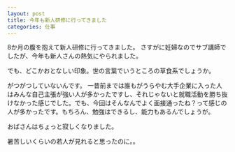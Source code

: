 ```yaml
---
layout: post
title: 今年も新人研修に行ってきました
categories: 仕事
---
```


8か月の腹を抱えて新人研修に行ってきました。
さすがに妊婦なのでサブ講師でしたが、今年も新人さんの熱気にやられました。

でも、どこかおとなしい印象。世の言葉でいうところの草食系でしょうか。

がつがつしていないんです。
一昔前までは誰もがうらやむ大手企業に入った人はみんな自己主張が強い人が多かったですし、それじゃないと就職活動を勝ち抜けなかった感じでした。でも、今回はそんなんでよく面接通ったね？って感じの人が多かったです。もちろん、勉強はできるし、能力もあるんでしょうが。

おばさんはちょっと寂しくなりました。

暑苦しいくらいの若人が見れると思ったのに。。

